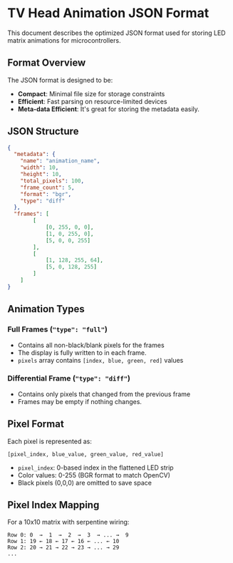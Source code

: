 # TV Head Animation JSON Format

This document describes the optimized JSON format used for storing LED matrix animations for microcontrollers.

## Format Overview

The JSON format is designed to be:
- **Compact**: Minimal file size for storage constraints
- **Efficient**: Fast parsing on resource-limited devices
- **Meta-data Efficient**: It's great for storing the metadata easily.

## JSON Structure

```json
{
  "metadata": {
    "name": "animation_name",
    "width": 10,
    "height": 10, 
    "total_pixels": 100,
    "frame_count": 5,
    "format": "bgr",
    "type": "diff"
  },
  "frames": [
        [
            [0, 255, 0, 0],
            [1, 0, 255, 0],
            [5, 0, 0, 255]
        ],
        [
            [1, 128, 255, 64],
            [5, 0, 128, 255]
        ]
    ]
}
```

## Animation Types

### Full Frames (`"type": "full"`)
- Contains all non-black/blank pixels for the frames
- The display is fully written to in each frame.
- `pixels` array contains `[index, blue, green, red]` values

### Differential Frame (`"type": "diff"`)
- Contains only pixels that changed from the previous frame
- Frames may be empty if nothing changes.

## Pixel Format

Each pixel is represented as:
```
[pixel_index, blue_value, green_value, red_value]
```

- `pixel_index`: 0-based index in the flattened LED strip
- Color values: 0-255 (BGR format to match OpenCV)
- Black pixels (0,0,0) are omitted to save space

## Pixel Index Mapping

For a 10x10 matrix with serpentine wiring:
```
Row 0: 0  →  1  →  2  →  3  → ... →  9
Row 1: 19 ← 18 ← 17 ← 16 ← ... ← 10  
Row 2: 20 → 21 → 22 → 23 → ... → 29
...
```
